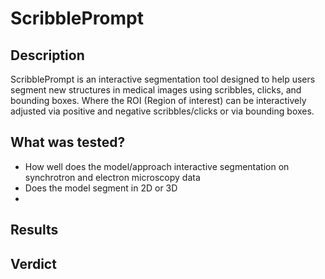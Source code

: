 # ScribblePrompt

## Description
ScribblePrompt is an interactive segmentation tool designed to help users segment new structures in medical images using scribbles, clicks, and bounding boxes. Where the ROI (Region of interest) can be interactively adjusted via positive and negative scribbles/clicks or via bounding boxes.

## What was tested?
- How well does the model/approach interactive segmentation on synchrotron and electron microscopy data
- Does the model segment in 2D or 3D
- 

## Results

## Verdict